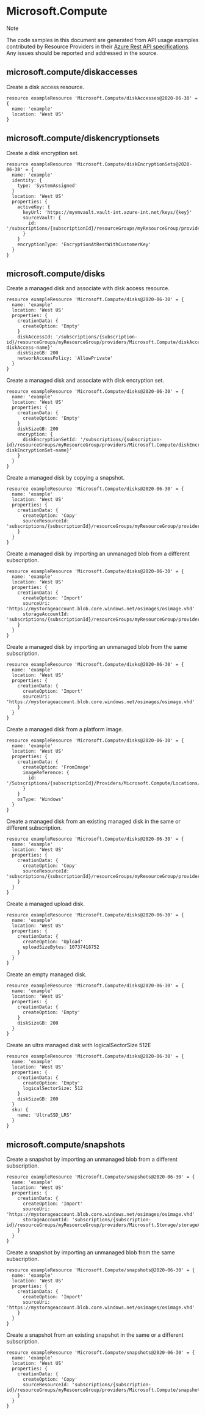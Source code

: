 # Microsoft.Compute
  
> [!NOTE]
> The code samples in this document are generated from API usage examples contributed by Resource Providers in their [Azure Rest API specifications](https://github.com/Azure/azure-rest-api-specs). Any issues should be reported and addressed in the source.


## microsoft.compute/diskaccesses

Create a disk access resource.
```bicep
resource exampleResource 'Microsoft.Compute/diskAccesses@2020-06-30' = {
  name: 'example'
  location: 'West US'
}
```

## microsoft.compute/diskencryptionsets

Create a disk encryption set.
```bicep
resource exampleResource 'Microsoft.Compute/diskEncryptionSets@2020-06-30' = {
  name: 'example'
  identity: {
    type: 'SystemAssigned'
  }
  location: 'West US'
  properties: {
    activeKey: {
      keyUrl: 'https://myvmvault.vault-int.azure-int.net/keys/{key}'
      sourceVault: {
        id: '/subscriptions/{subscriptionId}/resourceGroups/myResourceGroup/providers/Microsoft.KeyVault/vaults/myVMVault'
      }
    }
    encryptionType: 'EncryptionAtRestWithCustomerKey'
  }
}
```

## microsoft.compute/disks

Create a managed disk and associate with disk access resource.
```bicep
resource exampleResource 'Microsoft.Compute/disks@2020-06-30' = {
  name: 'example'
  location: 'West US'
  properties: {
    creationData: {
      createOption: 'Empty'
    }
    diskAccessId: '/subscriptions/{subscription-id}/resourceGroups/myResourceGroup/providers/Microsoft.Compute/diskAccesses/{existing-diskAccess-name}'
    diskSizeGB: 200
    networkAccessPolicy: 'AllowPrivate'
  }
}
```

Create a managed disk and associate with disk encryption set.
```bicep
resource exampleResource 'Microsoft.Compute/disks@2020-06-30' = {
  name: 'example'
  location: 'West US'
  properties: {
    creationData: {
      createOption: 'Empty'
    }
    diskSizeGB: 200
    encryption: {
      diskEncryptionSetId: '/subscriptions/{subscription-id}/resourceGroups/myResourceGroup/providers/Microsoft.Compute/diskEncryptionSets/{existing-diskEncryptionSet-name}'
    }
  }
}
```

Create a managed disk by copying a snapshot.
```bicep
resource exampleResource 'Microsoft.Compute/disks@2020-06-30' = {
  name: 'example'
  location: 'West US'
  properties: {
    creationData: {
      createOption: 'Copy'
      sourceResourceId: 'subscriptions/{subscriptionId}/resourceGroups/myResourceGroup/providers/Microsoft.Compute/snapshots/mySnapshot'
    }
  }
}
```

Create a managed disk by importing an unmanaged blob from a different subscription.
```bicep
resource exampleResource 'Microsoft.Compute/disks@2020-06-30' = {
  name: 'example'
  location: 'West US'
  properties: {
    creationData: {
      createOption: 'Import'
      sourceUri: 'https://mystorageaccount.blob.core.windows.net/osimages/osimage.vhd'
      storageAccountId: 'subscriptions/{subscriptionId}/resourceGroups/myResourceGroup/providers/Microsoft.Storage/storageAccounts/myStorageAccount'
    }
  }
}
```

Create a managed disk by importing an unmanaged blob from the same subscription.
```bicep
resource exampleResource 'Microsoft.Compute/disks@2020-06-30' = {
  name: 'example'
  location: 'West US'
  properties: {
    creationData: {
      createOption: 'Import'
      sourceUri: 'https://mystorageaccount.blob.core.windows.net/osimages/osimage.vhd'
    }
  }
}
```

Create a managed disk from a platform image.
```bicep
resource exampleResource 'Microsoft.Compute/disks@2020-06-30' = {
  name: 'example'
  location: 'West US'
  properties: {
    creationData: {
      createOption: 'FromImage'
      imageReference: {
        id: '/Subscriptions/{subscriptionId}/Providers/Microsoft.Compute/Locations/uswest/Publishers/Microsoft/ArtifactTypes/VMImage/Offers/{offer}'
      }
    }
    osType: 'Windows'
  }
}
```

Create a managed disk from an existing managed disk in the same or different subscription.
```bicep
resource exampleResource 'Microsoft.Compute/disks@2020-06-30' = {
  name: 'example'
  location: 'West US'
  properties: {
    creationData: {
      createOption: 'Copy'
      sourceResourceId: 'subscriptions/{subscriptionId}/resourceGroups/myResourceGroup/providers/Microsoft.Compute/disks/myDisk1'
    }
  }
}
```

Create a managed upload disk.
```bicep
resource exampleResource 'Microsoft.Compute/disks@2020-06-30' = {
  name: 'example'
  location: 'West US'
  properties: {
    creationData: {
      createOption: 'Upload'
      uploadSizeBytes: 10737418752
    }
  }
}
```

Create an empty managed disk.
```bicep
resource exampleResource 'Microsoft.Compute/disks@2020-06-30' = {
  name: 'example'
  location: 'West US'
  properties: {
    creationData: {
      createOption: 'Empty'
    }
    diskSizeGB: 200
  }
}
```

Create an ultra managed disk with logicalSectorSize 512E
```bicep
resource exampleResource 'Microsoft.Compute/disks@2020-06-30' = {
  name: 'example'
  location: 'West US'
  properties: {
    creationData: {
      createOption: 'Empty'
      logicalSectorSize: 512
    }
    diskSizeGB: 200
  }
  sku: {
    name: 'UltraSSD_LRS'
  }
}
```

## microsoft.compute/snapshots

Create a snapshot by importing an unmanaged blob from a different subscription.
```bicep
resource exampleResource 'Microsoft.Compute/snapshots@2020-06-30' = {
  name: 'example'
  location: 'West US'
  properties: {
    creationData: {
      createOption: 'Import'
      sourceUri: 'https://mystorageaccount.blob.core.windows.net/osimages/osimage.vhd'
      storageAccountId: 'subscriptions/{subscription-id}/resourceGroups/myResourceGroup/providers/Microsoft.Storage/storageAccounts/myStorageAccount'
    }
  }
}
```

Create a snapshot by importing an unmanaged blob from the same subscription.
```bicep
resource exampleResource 'Microsoft.Compute/snapshots@2020-06-30' = {
  name: 'example'
  location: 'West US'
  properties: {
    creationData: {
      createOption: 'Import'
      sourceUri: 'https://mystorageaccount.blob.core.windows.net/osimages/osimage.vhd'
    }
  }
}
```

Create a snapshot from an existing snapshot in the same or a different subscription.
```bicep
resource exampleResource 'Microsoft.Compute/snapshots@2020-06-30' = {
  name: 'example'
  location: 'West US'
  properties: {
    creationData: {
      createOption: 'Copy'
      sourceResourceId: 'subscriptions/{subscription-id}/resourceGroups/myResourceGroup/providers/Microsoft.Compute/snapshots/mySnapshot1'
    }
  }
}
```
